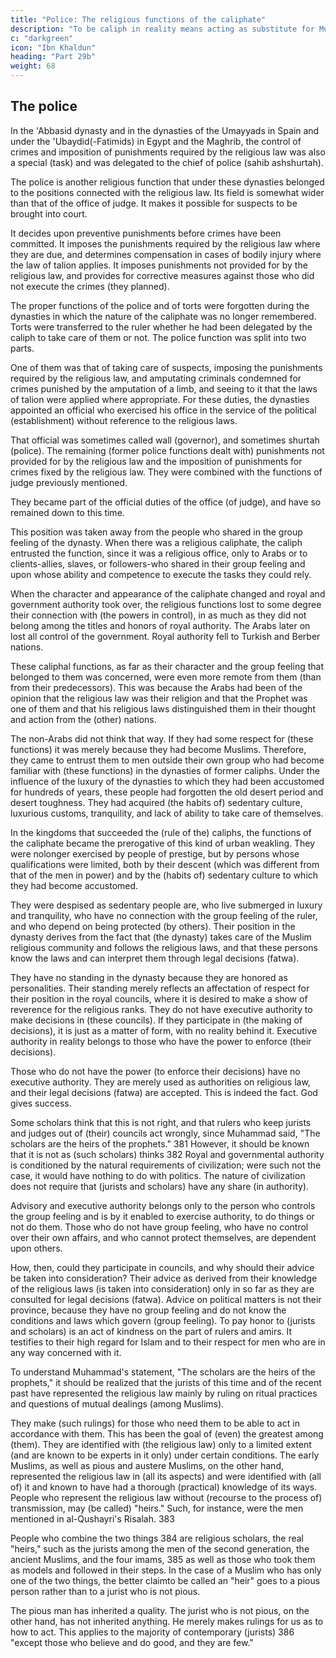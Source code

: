 ```yaml
---
title: "Police: The religious functions of the caliphate"
description: "To be caliph in reality means acting as substitute for Muhammad with regard to the preservation of the religion and the political leadership of the world"
c: "darkgreen"
icon: "Ibn Khaldun"
heading: "Part 29b"
weight: 68
---
```



## The police

In the 'Abbasid dynasty and in the dynasties of the Umayyads in Spain and under the 'Ubaydid(-Fatimids) in Egypt and the Maghrib, the control of crimes and imposition of punishments required by the religious law was also a special (task)
and was delegated to the chief of police (sahib ashshurtah). <!-- 380  -->

The police is another religious function that under these dynasties belonged to the positions connected with the religious law. Its field is somewhat wider than that of the office of judge. It makes it possible for suspects to be brought into court. 

It decides upon preventive punishments before crimes have been committed. It imposes the punishments required by the religious law where they are due, and determines compensation in cases of bodily injury where the law of talion applies. It imposes punishments not provided for by the religious law, and provides for corrective measures against those who did not execute the crimes (they planned).

The proper functions of the police and of torts were forgotten during the dynasties in which the nature of the caliphate was no longer remembered. Torts were transferred to the ruler whether he had been delegated by the caliph to take care of
them or not. The police function was split into two parts. 

One of them was that of taking care of suspects, imposing the punishments required by the religious law, and
amputating criminals condemned for crimes punished by the amputation of a limb, and seeing to it that the laws of talion were applied where appropriate. For these duties, the dynasties appointed an official who exercised his office in the service of
the political (establishment) without reference to the religious laws. 

That official was sometimes called wall (governor), and sometimes shurtah (police). The remaining (former police functions dealt with) punishments not provided for by the religious law and the imposition of punishments for crimes fixed by the religious law. They were combined with the functions of judge previously mentioned. 

They became part of the official duties of the office (of judge), and have so remained
down to this time.

This position was taken away from the people who shared in the group feeling of the dynasty. When there was a religious caliphate, the caliph entrusted the function, since it was a religious office, only to Arabs or to clients-allies, slaves, or
followers-who shared in their group feeling and upon whose ability and competence to execute the tasks they could rely.

When the character and appearance of the caliphate changed and royal and government authority took over, the religious functions lost to some degree their connection with (the powers in control), in as much as they did not belong among
the titles and honors of royal authority. The Arabs later on lost all control of the government. Royal authority fell to Turkish and Berber nations. 

These caliphal functions, as far as their character and the group feeling that belonged to them was concerned, were even more remote from them (than from their predecessors). This was because the Arabs had been of the opinion that the religious law was their religion and that the Prophet was one of them and that his religious laws
distinguished them in their thought and action from the (other) nations. 

The non-Arabs did not think that way. If they had some respect for (these functions) it was merely because they had become Muslims. Therefore, they came to entrust them to men outside their own group who had become familiar with (these functions) in the dynasties of former caliphs. Under the influence of the luxury of the dynasties to which they had been accustomed for hundreds of years, these people had forgotten the old desert period and desert toughness. They had acquired (the habits of)
sedentary culture, luxurious customs, tranquility, and lack of ability to take care of themselves. 

In the kingdoms that succeeded the (rule of the) caliphs, the functions of the caliphate became the prerogative of this kind of urban weakling. They were nolonger exercised by people of prestige, but by persons whose qualifications were
limited, both by their descent (which was different from that of the men in power)
and by the (habits of) sedentary culture to which they had become accustomed. 

They were despised as sedentary people are, who live submerged in luxury and tranquility, who have no connection with the group feeling of the ruler, and who depend on being protected (by others). Their position in the dynasty derives from
the fact that (the dynasty) takes care of the Muslim religious community and follows
the religious laws, and that these persons know the laws and can interpret them
through legal decisions (fatwa). 

They have no standing in the dynasty because they are honored as personalities. Their standing merely reflects an affectation of respect for their position in the royal councils, where it is desired to make a show of reverence for the religious ranks. They do not have executive authority to make decisions in (these councils). If they participate in (the making of decisions), it is just as a matter of form, with no reality behind it. Executive authority in reality belongs to those who have the power to enforce (their decisions). 

Those who do not have the power (to enforce their decisions) have no executive authority. They are merely used as authorities on religious law, and their legal decisions (fatwa) are accepted. This is indeed the fact. God gives success.

Some scholars think that this is not right, and that rulers who keep jurists and judges out of (their) councils act wrongly, since Muhammad said, "The scholars are the heirs of the prophets." 381 However, it should be known that it is not as (such
scholars) thinks 382 Royal and governmental authority is conditioned by the natural
requirements of civilization; were such not the case, it would have nothing to do
with politics. The nature of civilization does not require that (jurists and scholars)
have any share (in authority).

Advisory and executive authority belongs only to the person who controls the group feeling and is by it enabled to exercise authority, to do things or not do them. Those who do not have group feeling, who have no
control over their own affairs, and who cannot protect themselves, are dependent
upon others. 

How, then, could they participate in councils, and why should their advice be taken into consideration? Their advice as derived from their knowledge of the religious laws (is taken into consideration) only in so far as they are consulted
for legal decisions (fatwa). Advice on political matters is not their province, because
they have no group feeling and do not know the conditions and laws which govern
(group feeling). To pay honor to (jurists and scholars) is an act of kindness on the
part of rulers and amirs. It testifies to their high regard for Islam and to their respect
for men who are in any way concerned with it.

To understand Muhammad's statement, "The scholars are the heirs of the prophets," it should be realized that the jurists of this time and of the recent past have represented the religious law mainly by ruling on ritual practices and questions
of mutual dealings (among Muslims). 

They make (such rulings) for those who need them to be able to act in accordance with them. This has been the goal of (even) the greatest among (them). They are identified with (the religious law) only to a limited
extent (and are known to be experts in it only) under certain conditions. The early
Muslims, as well as pious and austere Muslims, on the other hand, represented the
religious law in (all its aspects) and were identified with (all of) it and known to
have had a thorough (practical) knowledge of its ways. People who represent the
religious law without (recourse to the process of) transmission, may (be called)
"heirs." Such, for instance, were the men mentioned in al-Qushayri's Risalah. 383

People who combine the two things 384 are religious scholars, the real "heirs," such
as the jurists among the men of the second generation, the ancient Muslims, and the
four imams, 385 as well as those who took them as models and followed in their
steps. In the case of a Muslim who has only one of the two things, the better claimto be called an "heir" goes to a pious person rather than to a jurist who is not pious.

The pious man has inherited a quality. The jurist who is not pious, on the other hand, has not inherited anything. He merely makes rulings for us as to how to act. This applies to the majority of contemporary (jurists) 386 "except those who believe and
do good, and they are few." <!-- 387 -->

